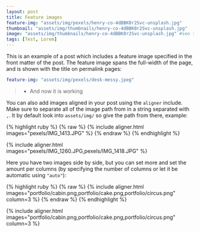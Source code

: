 ```yaml
---
layout: post
title: Feature images
feature-img: "assets/img/pexels/henry-co-4dBBK0r2Svc-unsplash.jpg"
thumbnail: "assets/img/thumbnails/henry-co-4dBBK0r2Svc-unsplash.jpg"
image: "assets/img/thumbnails/henry-co-4dBBK0r2Svc-unsplash.jpg" #seo tag
tags: [Test, Lorem]
---
```


This is an example of a post which includes a feature image specified in the front matter of the post.
The feature image spans the full-width of the page, and is shown with the title on permalink pages:

```yaml
feature-img: "assets/img/pexels/desk-messy.jpeg"
```

>  - And now it is working

You can also add images aligned in your post using the `aligner` include.
Make sure to separate all of the image path from in a string separated with `,`.
It by default look into `assets/img/` so give the path from there, example:

{% highlight ruby %}
{% raw %}
{% include aligner.html images="pexels/IMG_1413.JPG" %}
{% endraw %}
{% endhighlight %}

{% include aligner.html images="pexels/IMG_1260.JPG,pexels/IMG_1418.JPG" %}


Here you have two images side by side, but you can set more and set the amount per columns
(by specifying the number of columns or let it be automatic using `"auto"`):

{% highlight ruby %}
{% raw %}
{% include aligner.html images="portfolio/cabin.png,portfolio/cake.png,portfolio/circus.png" column=3 %}
{% endraw %}
{% endhighlight %}

{% include aligner.html images="portfolio/cabin.png,portfolio/cake.png,portfolio/circus.png" column=3 %}

